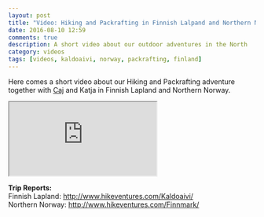 ```yaml
---
layout: post
title: "Video: Hiking and Packrafting in Finnish Lalpand and Northern Norway"
date: 2016-08-10 12:59
comments: true
description: A short video about our outdoor adventures in the North
category: videos
tags: [videos, kaldoaivi, norway, packrafting, finland]
---
```

Here comes a short video about our Hiking and Packrafting adventure together with [Caj](http://caide.kuvat.fi/) and Katja in Finnish Lapland and Northern Norway.

<div class="embed-responsive embed-responsive-16by9">
  <iframe class="embed-responsive-item" src="https://www.youtube.com/embed/A8czL0fCbxo"></iframe>
</div>

**Trip Reports:**   
Finnish Lapland: http://www.hikeventures.com/Kaldoaivi/   
Northern Norway: http://www.hikeventures.com/Finnmark/   
